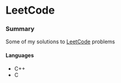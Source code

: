 # LeetCode

### Summary
Some of my solutions to [LeetCode](https://leetcode.com) problems

#### Languages
- C++
- C
